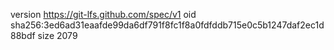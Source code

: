 version https://git-lfs.github.com/spec/v1
oid sha256:3ed6ad31eaafde99da6df791f8fc1f8a0fdfddb715e0c5b1247daf2ec1d88bdf
size 2079
